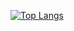 [![Top Langs](https://github-readme-stats.vercel.app/api/top-langs/?username=aurora1530&theme=vue-dark&show_icons=true&layout=compact)](https://github.com/aurora1530/github-readme-stats)

<!--
**aurora1530/aurora1530** is a ✨ _special_ ✨ repository because its `README.md` (this file) appears on your GitHub profile.

Here are some ideas to get you started:

- 🔭 I’m currently working on ...
- 🌱 I’m currently learning ...
- 👯 I’m looking to collaborate on ...
- 🤔 I’m looking for help with ...
- 💬 Ask me about ...
- 📫 How to reach me: ...
- 😄 Pronouns: ...
- ⚡ Fun fact: ...
-->
